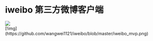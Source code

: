 # iweibo 第三方微博客户端
<div>
<image src="https://github.com/wangwei1121/iweibo/blob/master/iweibo_mvp.png">
<div>
[!img](https://github.com/wangwei1121/iweibo/blob/master/iweibo_mvp.png)
